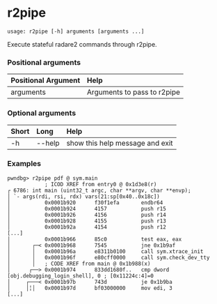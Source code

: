<!-- THIS PART OF THIS FILE IS AUTOGENERATED. DO NOT MODIFY IT. See scripts/generate-docs.sh -->
# r2pipe

```text
usage: r2pipe [-h] arguments [arguments ...]

```

Execute stateful radare2 commands through r2pipe.
### Positional arguments

|Positional Argument|Help|
| :--- | :--- |
|arguments|Arguments to pass to r2pipe|

### Optional arguments

|Short|Long|Help|
| :--- | :--- | :--- |
|-h|--help|show this help message and exit|

### Examples
```text
pwndbg> r2pipe pdf @ sym.main
            ; ICOD XREF from entry0 @ 0x1d3e8(r)
┌ 6786: int main (uint32_t argc, char **argv, char **envp);
│ `- args(rdi, rsi, rdx) vars(21:sp[0x40..0x18c])
│           0x0001b920      f30f1efa       endbr64
│           0x0001b924      4157           push r15
│           0x0001b926      4156           push r14
│           0x0001b928      4155           push r13
│           0x0001b92a      4154           push r12
[...]
│           0x0001b966      85c0           test eax, eax
│       ┌─< 0x0001b968      7545           jne 0x1b9af
│       │   0x0001b96a      e8311b0100     call sym.xtrace_init
│       │   0x0001b96f      e80cff0000     call sym.check_dev_tty
│       │   ; CODE XREF from main @ 0x1b988(x)
│      ┌──> 0x0001b974      833dd1680f..   cmp dword [obj.debugging_login_shell], 0 ; [0x11224c:4]=0
│     ┌───< 0x0001b97b      743d           je 0x1b9ba
│     │╎│   0x0001b97d      bf03000000     mov edi, 3
[...]
```

<!-- END OF AUTOGENERATED PART. Do not modify this line or the line below, they mark the end of the auto-generated part of the file. If you want to extend the documentation in a way which cannot easily be done by adding to the command help description, write below the following line. -->
<!-- ------------\>8---- ----\>8---- ----\>8------------ -->
